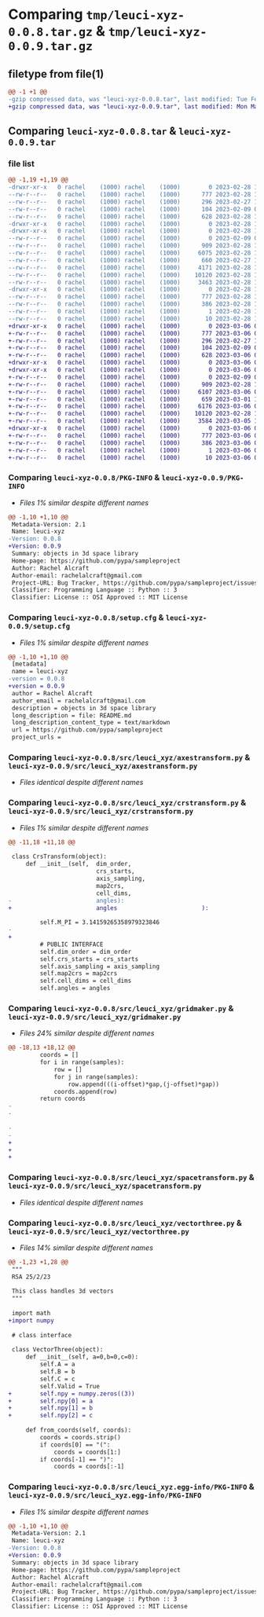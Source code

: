 # Comparing `tmp/leuci-xyz-0.0.8.tar.gz` & `tmp/leuci-xyz-0.0.9.tar.gz`

## filetype from file(1)

```diff
@@ -1 +1 @@
-gzip compressed data, was "leuci-xyz-0.0.8.tar", last modified: Tue Feb 28 17:02:38 2023, max compression
+gzip compressed data, was "leuci-xyz-0.0.9.tar", last modified: Mon Mar  6 07:11:46 2023, max compression
```

## Comparing `leuci-xyz-0.0.8.tar` & `leuci-xyz-0.0.9.tar`

### file list

```diff
@@ -1,19 +1,19 @@
-drwxr-xr-x   0 rachel    (1000) rachel    (1000)        0 2023-02-28 17:02:38.322676 leuci-xyz-0.0.8/
--rw-r--r--   0 rachel    (1000) rachel    (1000)      777 2023-02-28 17:02:38.322676 leuci-xyz-0.0.8/PKG-INFO
--rw-r--r--   0 rachel    (1000) rachel    (1000)      296 2023-02-27 11:01:25.000000 leuci-xyz-0.0.8/README.md
--rw-r--r--   0 rachel    (1000) rachel    (1000)      104 2023-02-09 09:20:26.000000 leuci-xyz-0.0.8/pyproject.toml
--rw-r--r--   0 rachel    (1000) rachel    (1000)      628 2023-02-28 17:02:38.322676 leuci-xyz-0.0.8/setup.cfg
-drwxr-xr-x   0 rachel    (1000) rachel    (1000)        0 2023-02-28 17:02:38.322676 leuci-xyz-0.0.8/src/
-drwxr-xr-x   0 rachel    (1000) rachel    (1000)        0 2023-02-28 17:02:38.322676 leuci-xyz-0.0.8/src/leuci_xyz/
--rw-r--r--   0 rachel    (1000) rachel    (1000)        0 2023-02-09 09:20:26.000000 leuci-xyz-0.0.8/src/leuci_xyz/__init__.py
--rw-r--r--   0 rachel    (1000) rachel    (1000)      909 2023-02-28 12:52:09.000000 leuci-xyz-0.0.8/src/leuci_xyz/axestransform.py
--rw-r--r--   0 rachel    (1000) rachel    (1000)     6075 2023-02-28 17:01:44.000000 leuci-xyz-0.0.8/src/leuci_xyz/crstransform.py
--rw-r--r--   0 rachel    (1000) rachel    (1000)      660 2023-02-27 17:42:08.000000 leuci-xyz-0.0.8/src/leuci_xyz/gridmaker.py
--rw-r--r--   0 rachel    (1000) rachel    (1000)     4171 2023-02-28 15:43:34.000000 leuci-xyz-0.0.8/src/leuci_xyz/matrixthree.py
--rw-r--r--   0 rachel    (1000) rachel    (1000)    10120 2023-02-28 16:34:51.000000 leuci-xyz-0.0.8/src/leuci_xyz/spacetransform.py
--rw-r--r--   0 rachel    (1000) rachel    (1000)     3463 2023-02-28 15:42:37.000000 leuci-xyz-0.0.8/src/leuci_xyz/vectorthree.py
-drwxr-xr-x   0 rachel    (1000) rachel    (1000)        0 2023-02-28 17:02:38.322676 leuci-xyz-0.0.8/src/leuci_xyz.egg-info/
--rw-r--r--   0 rachel    (1000) rachel    (1000)      777 2023-02-28 17:02:38.000000 leuci-xyz-0.0.8/src/leuci_xyz.egg-info/PKG-INFO
--rw-r--r--   0 rachel    (1000) rachel    (1000)      386 2023-02-28 17:02:38.000000 leuci-xyz-0.0.8/src/leuci_xyz.egg-info/SOURCES.txt
--rw-r--r--   0 rachel    (1000) rachel    (1000)        1 2023-02-28 17:02:38.000000 leuci-xyz-0.0.8/src/leuci_xyz.egg-info/dependency_links.txt
--rw-r--r--   0 rachel    (1000) rachel    (1000)       10 2023-02-28 17:02:38.000000 leuci-xyz-0.0.8/src/leuci_xyz.egg-info/top_level.txt
+drwxr-xr-x   0 rachel    (1000) rachel    (1000)        0 2023-03-06 07:11:45.988424 leuci-xyz-0.0.9/
+-rw-r--r--   0 rachel    (1000) rachel    (1000)      777 2023-03-06 07:11:45.988424 leuci-xyz-0.0.9/PKG-INFO
+-rw-r--r--   0 rachel    (1000) rachel    (1000)      296 2023-02-27 11:01:25.000000 leuci-xyz-0.0.9/README.md
+-rw-r--r--   0 rachel    (1000) rachel    (1000)      104 2023-02-09 09:20:26.000000 leuci-xyz-0.0.9/pyproject.toml
+-rw-r--r--   0 rachel    (1000) rachel    (1000)      628 2023-03-06 07:11:45.998424 leuci-xyz-0.0.9/setup.cfg
+drwxr-xr-x   0 rachel    (1000) rachel    (1000)        0 2023-03-06 07:11:45.988424 leuci-xyz-0.0.9/src/
+drwxr-xr-x   0 rachel    (1000) rachel    (1000)        0 2023-03-06 07:11:45.988424 leuci-xyz-0.0.9/src/leuci_xyz/
+-rw-r--r--   0 rachel    (1000) rachel    (1000)        0 2023-02-09 09:20:26.000000 leuci-xyz-0.0.9/src/leuci_xyz/__init__.py
+-rw-r--r--   0 rachel    (1000) rachel    (1000)      909 2023-02-28 12:52:09.000000 leuci-xyz-0.0.9/src/leuci_xyz/axestransform.py
+-rw-r--r--   0 rachel    (1000) rachel    (1000)     6107 2023-03-06 07:09:47.000000 leuci-xyz-0.0.9/src/leuci_xyz/crstransform.py
+-rw-r--r--   0 rachel    (1000) rachel    (1000)      659 2023-03-01 11:09:37.000000 leuci-xyz-0.0.9/src/leuci_xyz/gridmaker.py
+-rw-r--r--   0 rachel    (1000) rachel    (1000)     6176 2023-03-06 07:08:40.000000 leuci-xyz-0.0.9/src/leuci_xyz/matrixthree.py
+-rw-r--r--   0 rachel    (1000) rachel    (1000)    10120 2023-02-28 16:34:51.000000 leuci-xyz-0.0.9/src/leuci_xyz/spacetransform.py
+-rw-r--r--   0 rachel    (1000) rachel    (1000)     3584 2023-03-05 16:06:12.000000 leuci-xyz-0.0.9/src/leuci_xyz/vectorthree.py
+drwxr-xr-x   0 rachel    (1000) rachel    (1000)        0 2023-03-06 07:11:45.988424 leuci-xyz-0.0.9/src/leuci_xyz.egg-info/
+-rw-r--r--   0 rachel    (1000) rachel    (1000)      777 2023-03-06 07:11:45.000000 leuci-xyz-0.0.9/src/leuci_xyz.egg-info/PKG-INFO
+-rw-r--r--   0 rachel    (1000) rachel    (1000)      386 2023-03-06 07:11:45.000000 leuci-xyz-0.0.9/src/leuci_xyz.egg-info/SOURCES.txt
+-rw-r--r--   0 rachel    (1000) rachel    (1000)        1 2023-03-06 07:11:45.000000 leuci-xyz-0.0.9/src/leuci_xyz.egg-info/dependency_links.txt
+-rw-r--r--   0 rachel    (1000) rachel    (1000)       10 2023-03-06 07:11:45.000000 leuci-xyz-0.0.9/src/leuci_xyz.egg-info/top_level.txt
```

### Comparing `leuci-xyz-0.0.8/PKG-INFO` & `leuci-xyz-0.0.9/PKG-INFO`

 * *Files 1% similar despite different names*

```diff
@@ -1,10 +1,10 @@
 Metadata-Version: 2.1
 Name: leuci-xyz
-Version: 0.0.8
+Version: 0.0.9
 Summary: objects in 3d space library
 Home-page: https://github.com/pypa/sampleproject
 Author: Rachel Alcraft
 Author-email: rachelalcraft@gmail.com
 Project-URL: Bug Tracker, https://github.com/pypa/sampleproject/issues
 Classifier: Programming Language :: Python :: 3
 Classifier: License :: OSI Approved :: MIT License
```

### Comparing `leuci-xyz-0.0.8/setup.cfg` & `leuci-xyz-0.0.9/setup.cfg`

 * *Files 1% similar despite different names*

```diff
@@ -1,10 +1,10 @@
 [metadata]
 name = leuci-xyz
-version = 0.0.8
+version = 0.0.9
 author = Rachel Alcraft
 author_email = rachelalcraft@gmail.com
 description = objects in 3d space library
 long_description = file: README.md
 long_description_content_type = text/markdown
 url = https://github.com/pypa/sampleproject
 project_urls =
```

### Comparing `leuci-xyz-0.0.8/src/leuci_xyz/axestransform.py` & `leuci-xyz-0.0.9/src/leuci_xyz/axestransform.py`

 * *Files identical despite different names*

### Comparing `leuci-xyz-0.0.8/src/leuci_xyz/crstransform.py` & `leuci-xyz-0.0.9/src/leuci_xyz/crstransform.py`

 * *Files 1% similar despite different names*

```diff
@@ -11,18 +11,18 @@
 
 class CrsTransform(object):
     def __init__(self,  dim_order,
                         crs_starts,
                         axis_sampling,
                         map2crs,
                         cell_dims,
-                        angles):
+                        angles                        ):
         
         self.M_PI = 3.14159265358979323846
-
+        
         # PUBLIC INTERFACE
         self.dim_order = dim_order
         self.crs_starts = crs_starts
         self.axis_sampling = axis_sampling        
         self.map2crs = map2crs
         self.cell_dims = cell_dims
         self.angles = angles
```

### Comparing `leuci-xyz-0.0.8/src/leuci_xyz/gridmaker.py` & `leuci-xyz-0.0.9/src/leuci_xyz/gridmaker.py`

 * *Files 24% similar despite different names*

```diff
@@ -18,13 +18,12 @@
         coords = []
         for i in range(samples):
             row = []            
             for j in range(samples):
                 row.append(((i-offset)*gap,(j-offset)*gap))
             coords.append(row)        
         return coords
-                        
-
 
-
-        
+    
+    
+
```

### Comparing `leuci-xyz-0.0.8/src/leuci_xyz/spacetransform.py` & `leuci-xyz-0.0.9/src/leuci_xyz/spacetransform.py`

 * *Files identical despite different names*

### Comparing `leuci-xyz-0.0.8/src/leuci_xyz/vectorthree.py` & `leuci-xyz-0.0.9/src/leuci_xyz/vectorthree.py`

 * *Files 14% similar despite different names*

```diff
@@ -1,23 +1,28 @@
 """
 RSA 25/2/23
 
 This class handles 3d vectors
 """
 
 import math
+import numpy
 
 # class interface
 
 class VectorThree(object):
     def __init__(self, a=0,b=0,c=0):    
         self.A = a
         self.B = b
         self.C = c        
         self.Valid = True
+        self.npy = numpy.zeros((3))
+        self.npy[0] = a
+        self.npy[1] = b
+        self.npy[2] = c
 
     def from_coords(self, coords):    
         coords = coords.strip()
         if coords[0] == "(":
             coords = coords[1:]
         if coords[-1] == ")":
             coords = coords[:-1]
```

### Comparing `leuci-xyz-0.0.8/src/leuci_xyz.egg-info/PKG-INFO` & `leuci-xyz-0.0.9/src/leuci_xyz.egg-info/PKG-INFO`

 * *Files 1% similar despite different names*

```diff
@@ -1,10 +1,10 @@
 Metadata-Version: 2.1
 Name: leuci-xyz
-Version: 0.0.8
+Version: 0.0.9
 Summary: objects in 3d space library
 Home-page: https://github.com/pypa/sampleproject
 Author: Rachel Alcraft
 Author-email: rachelalcraft@gmail.com
 Project-URL: Bug Tracker, https://github.com/pypa/sampleproject/issues
 Classifier: Programming Language :: Python :: 3
 Classifier: License :: OSI Approved :: MIT License
```

